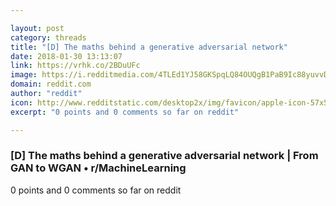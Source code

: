 ```yaml
---

layout: post
category: threads
title: "[D] The maths behind a generative adversarial network"
date: 2018-01-30 13:13:07
link: https://vrhk.co/2BDuUFc
image: https://i.redditmedia.com/4TLEd1YJ58GKSpqLQ84OUQgB1PaB9Ic88yuvvDaw_zc.jpg?w=320&s=8b686d7533df54ba1f156ca56898a6cb
domain: reddit.com
author: "reddit"
icon: http://www.redditstatic.com/desktop2x/img/favicon/apple-icon-57x57.png
excerpt: "0 points and 0 comments so far on reddit"

---
```


### [D] The maths behind a generative adversarial network | From GAN to WGAN • r/MachineLearning

0 points and 0 comments so far on reddit